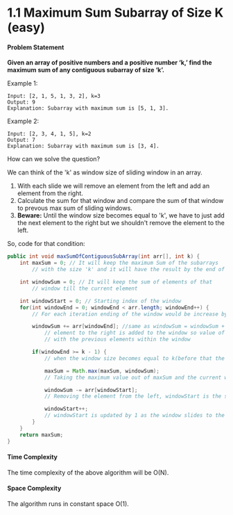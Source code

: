 # 1.1 Maximum Sum Subarray of Size K \(easy\)

#### Problem Statement

**Given an array of positive numbers and a positive number ‘k,’ find the maximum sum of any contiguous subarray of size ‘k’.**

Example 1:

```text
Input: [2, 1, 5, 1, 3, 2], k=3 
Output: 9
Explanation: Subarray with maximum sum is [5, 1, 3].
```

Example 2:

```text
Input: [2, 3, 4, 1, 5], k=2 
Output: 7
Explanation: Subarray with maximum sum is [3, 4].
```

How can we solve the question?

We can think of the 'k' as window size of sliding window in an array.

1. With each slide we will remove an element from the left and add an element from the right.
2. Calculate the sum for that window and compare the sum of that window to prevous max sum of sliding windows.
3. **Beware:** Until the window size becomes equal to 'k', we have to just add the next element to the right but we shouldn't remove the element to the left.

So, code for that condition:

```java
public int void maxSumOfContiguousSubArray(int arr[], int k) {
    int maxSum = 0; // It will keep the maximum Sum of the subarrays 
        // with the size 'k' and it will have the result by the end of the for-loop

    int windowSum = 0; // It will keep the sum of elements of that 
        // window till the current element

    int windowStart = 0; // Starting index of the window
    for(int windowEnd = 0; windowEnd < arr.length; windowEnd++) {
        // For each iteration ending of the window would be increase by 1.

        windowSum += arr[windowEnd]; //same as windowSum = windowSum + arr[windowEnd],
            // element to the right is added to the window so value of that element added 
            // with the previous elements within the window

        if(windowEnd >= k - 1) {
            // when the window size becomes equal to k(before that the size would less that k)

            maxSum = Math.max(maxSum, windowSum);
            // Taking the maximum value out of maxSum and the current window(i.e windowSum)

            windowSum -= arr[windowStart];
            // Removing the element from the left, windowStart is the starting index of the window;

            windowStart++;
            // windowStart is updated by 1 as the window slides to the right 
        }
    }
    return maxSum;
}
```

#### Time Complexity

The time complexity of the above algorithm will be O\(N\).

#### Space Complexity

The algorithm runs in constant space O\(1\).

